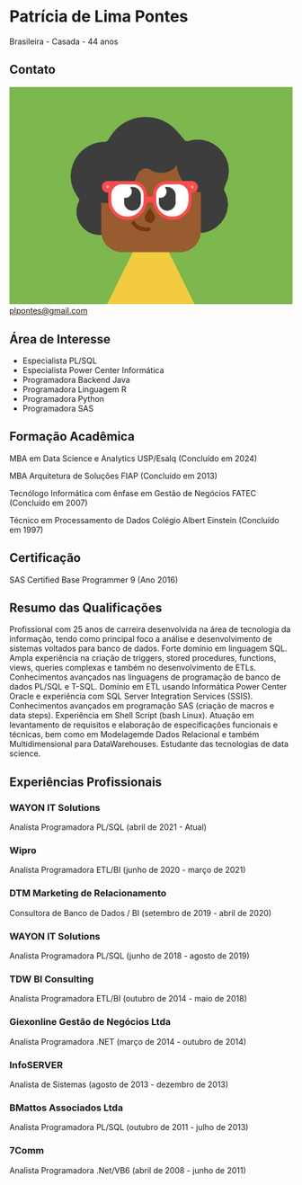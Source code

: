 # Patrícia de Lima Pontes
Brasileira - Casada - 44 anos


## Contato
 ![Eu](eu.jpg) 
 plpontes@gmail.com

## Área de Interesse
* Especialista PL/SQL
* Especialista Power Center Informática
* Programadora Backend Java
* Programadora Linguagem R
* Programadora Python
* Programadora SAS

## Formação Acadêmica
MBA em Data Science e Analytics
USP/Esalq (Concluído em 2024)

MBA Arquitetura de Soluções
FIAP (Concluído em 2013)

Tecnólogo Informática com ênfase em Gestão de Negócios
FATEC (Concluído em 2007)

Técnico em Processamento de Dados
Colégio Albert Einstein (Concluído em 1997)

## Certificação
SAS Certified Base Programmer 9 (Ano 2016)

## Resumo das Qualificações
Profissional com 25 anos de carreira desenvolvida na área de tecnologia da informação, tendo como principal foco a análise e desenvolvimento de sistemas voltados para banco de dados.
Forte domínio em linguagem SQL. 
Ampla experiência na criação de triggers, stored procedures, functions, views, queries complexas e também no desenvolvimento de ETLs. Conhecimentos avançados nas linguagens de programação de banco de dados PL/SQL e T-SQL. 
Domínio em ETL usando Informática Power Center Oracle e experiência com SQL Server Integration Services (SSIS). 
Conhecimentos avançados em programação SAS (criação de macros e data steps).
Experiência em Shell Script (bash Linux). 
Atuação em levantamento de requisitos e elaboração de especificações funcionais e técnicas, bem como em Modelagemde Dados Relacional e também Multidimensional para DataWarehouses.
Estudante das tecnologias de data science.

## Experiências Profissionais
### WAYON IT Solutions
Analista Programadora PL/SQL
(abril de 2021 - Atual)

### Wipro
Analista Programadora ETL/BI
(junho de 2020 - março de 2021)

### DTM Marketing de Relacionamento
Consultora de Banco de Dados / BI
(setembro de 2019 - abril de 2020)

### WAYON IT Solutions
Analista Programadora PL/SQL
(junho de 2018 - agosto de 2019)

### TDW BI Consulting
Analista Programadora ETL/BI
(outubro de 2014 - maio de 2018)

### Giexonline Gestão de Negócios Ltda
Analista Programadora .NET
(março de 2014 - outubro de 2014)

### InfoSERVER
Analista de Sistemas
(agosto de 2013 - dezembro de 2013)

### BMattos Associados Ltda
Analista Programadora PL/SQL
(outubro de 2011 - julho de 2013)

### 7Comm
Analista Programadora .Net/VB6
(abril de 2008 - junho de 2011)
